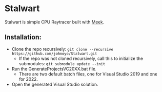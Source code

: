 # Stalwart

Stalwart is simple CPU Raytracer built with [Meek](https://github.com/johnoyo/Meek).

Installation:
-------------

- Clone the repo recursively: ```git clone --recursive https://github.com/johnoyo/Stalwart.git```
    - If the repo was not cloned recursively, call this to initialize the submodules: ```git submodule update --init```
- Run the GenerateProjectsVC20XX.bat file.
    - There are two default batch files, one for Visual Studio 2019 and one for 2022.
- Open the generated Visual Studio solution.
